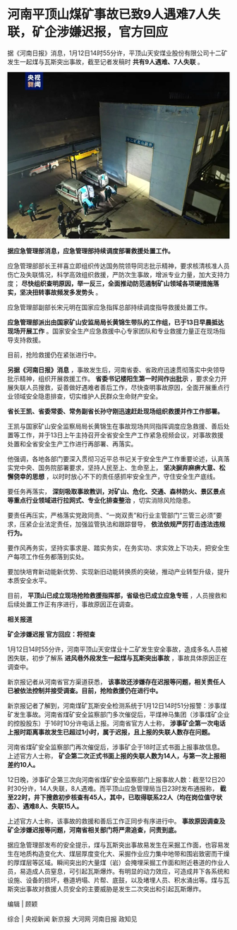 # 河南平顶山煤矿事故已致9人遇难7人失联，矿企涉嫌迟报，官方回应

据《河南日报》消息，1月12日14时55分许，平顶山天安煤业股份有限公司十二矿发生一起煤与瓦斯突出事故，截至记者发稿时 **共有9人遇难、7人失联** 。

![793e1c49375cd29daa3bd8308ac94dc7.jpg](https://raw.githubusercontent.com/qqhsx/qqnews_image/main/2024/01/13/河南平顶山煤矿事故已致9人遇难7人失联，矿企涉嫌迟报，官方回应/793e1c49375cd29daa3bd8308ac94dc7.jpg)

**据应急管理部消息，应急管理部持续调度部署救援处置工作。**

应急管理部部长王祥喜立即组织传达国务院领导同志批示精神，要求核清核准人员伤亡及失联情况，科学高效组织救援，严防次生事故，增派专业力量，加大支持力度；
**尽快组织查明原因，举一反三，全面推动防范遏制矿山领域各项硬措施落实，坚决扭转事故频发多发势头** 。

应急管理部副部长宋元明在国家应急指挥总部持续调度指导救援处置工作。

**应急管理部派出由国家矿山安监局局长黄锦生带队的工作组，已于13日早晨抵达现场开展工作**
。国家安全生产应急救援中心专家团队和专业救援力量正在现场指导支持救援。

目前，抢险救援仍在紧张进行中。

**另据《河南日报》消息** ，事故发生后，河南省委、省政府迅速贯彻落实中央领导批示精神，组织开展救援工作。 **省委书记楼阳生第一时间作出批示**
，要求全力开展失联人员搜救，妥善做好遇难者善后工作，尽快查明事故原因，全面开展重点行业领域安全隐患排查，切实维护人民群众生命财产安全。

**省长王凯、省委常委、常务副省长孙守刚迅速赶赴现场组织救援并作工作部署。**

王凯与国家矿山安全监察局局长黄锦生在事故现场共同指挥调度应急救援、善后处置等工作，并于13日上午主持召开全省安全生产工作紧急视频会议，对事故救援处置和全省安全生产工作进行再部署、再落实。

他强调，各地各部门要深入贯彻习近平总书记关于安全生产工作重要论述，认真落实党中央、国务院部署要求，坚持人民至上、生命至上，
**坚决摒弃麻痹大意、松懈侥幸的思想** ，以时时放心不下的责任感抓牢安全生产，守住安全生产底线。

要任务再落实， **深刻吸取事故教训，对矿山、危化、交通、森林防火、景区景点等重点行业领域进行拉网式、专业化排查整治** ，切实消除风险隐患。

要责任再压实，严格落实党政同责、“一岗双责”和行业主管部门“三管三必须”要求，压紧企业法定责任，加强监管执法和跟踪督导，
**依法依规严厉打击违法违规行为。**

要作风再务实，坚持实事求是、踏实务实，在务实功、求实效上下功夫，把安全生产每项工作任务都落到实处。

要加快培育新动能新优势、实现新旧动能转换质的突破，推动产业转型升级，提升本质安全水平。

目前， **平顶山已成立现场抢险救援指挥部，省级也已成立应急专班** ，人员搜救和后续处置工作正有序进行，事故原因正在调查。

**相关报道**

**矿企涉嫌迟报 官方回应：将彻查**

1月12日14时55分许，河南平顶山天安煤业十二矿发生安全事故，造成多名人员被困失联，初步了解系 **进风巷外段发生一起煤与瓦斯突出事故**
，事故具体原因正在调查中。

新京报记者从河南省官方渠道获悉， **该事故还涉嫌存在迟报等问题，相关责任人已被依法控制并接受调查。目前，抢险救援仍在进行中。**

新京报记者了解到，河南煤矿瓦斯安全检测系统于1月12日14时51分报警：涉事煤矿发生事故。河南省煤矿安全监察部门多次催促后，平煤神马集团（涉事煤矿企业的控股股东）于16时10分许电话上报。河南省官方人士称，
**涉事矿企第一次电话上报时距离事故发生已超过1小时，属于迟报，且上报的失联人数存在问题。**

河南省煤矿安全监察部门再次催促后，涉事矿企于18时正式书面上报事故信息。上述官方人士称，
**矿企第二次正式书面上报的失联人数为14人，与第一次上报相差约10人。**

12日晚，涉事矿企第三次向河南省煤矿安全监察部门上报事故人数：截至12日20时30分许，14人失联，8人遇难。而平顶山应急管理局当日23时发布通报称，
**截至22时，井下搜救初步核查有45人，其中，已取得联系22人（均在岗位值守状态）、遇难8人、失联15人。**

上述官方人士称，该事故的救援和善后工作正同步有序进行中。 **事故原因调查及矿企涉嫌迟报等问题，河南省相关部门将严肃追查，问责到底。**

据应急管理部发布的安全提示，煤与瓦斯突出事故易发生在采掘工作面，也容易发生在地质构造变化大、煤层厚度变化大、采掘作业应力集中地带和围岩致密而干燥的厚煤层等区域。瞬间突出的大量煤（岩）会掩埋采掘工作面和附近巷道的作业人员，易造成人员窒息，可引起瓦斯爆炸。有明显的动力效应，可造成井下各系统和设施、设备的损坏，巷道坍塌、片帮、底鼓，以及堵埋人员、积水涌出等。煤与瓦斯突出事故对救援人员安全的主要威胁是发生二次突出和引起瓦斯爆炸。

编辑 | 顾颖

综合 | 央视新闻 新京报 大河网 河南日报 政知见


